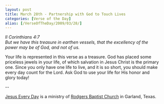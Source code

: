 ```yaml
---
layout: post
title: March 28th - Partnership with God to Touch Lives
categories: [Verse of the Day]
alias: [/VerseOfTheDay/2009/03/28/]
---
```


_II Corinthians 4:7  
But we have this treasure in earthen vessels, that the excellency of
the power may be of God, and not of us._

Your life is represented in this verse as a treasure. God has
placed some priceless jewels in your life, of which salvation in
Jesus Christ is the primary one. Since you only have one life to
live, and it is so short, you should make every day count for the
Lord. Ask God to use your life for His honor and glory today!

 --

<a href=http://jesuseveryday.net>Jesus Every Day</a> is a ministry of <a href=http://rodgersbaptist.net>Rodgers Baptist Church</a> in Garland, Texas.
